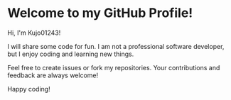 # Welcome to my GitHub Profile!

Hi, I'm Kujo01243!

I will share some code for fun. I am not a professional software developer, but I enjoy coding and learning new things.

Feel free to create issues or fork my repositories. Your contributions and feedback are always welcome!

Happy coding!